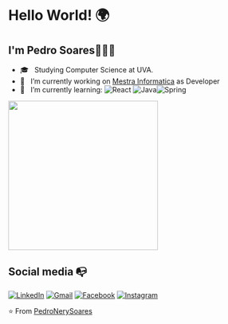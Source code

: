 # Hello World! :earth_africa:
## I'm Pedro Soares👨🏾‍💻

- 🎓 &nbsp; Studying Computer Science at UVA.
- 🔭 &nbsp; I’m currently working on <a href="http://www.mestrainfo.com.br/site/" target="_blank">Mestra Informatica</a> as Developer
- 🌱 &nbsp; I’m currently learning: ![React](https://img.shields.io/badge/-React-333333?style=flat&logo=react) ![Java](https://img.shields.io/badge/-Java-333333?style=flat&logo=Java&logoColor=007396)![Spring](https://img.shields.io/badge/-Spring-333333?style=flat&logo=spring)
<img src="https://media.giphy.com/media/ZVik7pBtu9dNS/source.gif" width="300"/>


## Social media :mailbox_with_no_mail:
[![LinkedIn](https://img.shields.io/badge/-LINKEDIN-0077B5?style=for-the-badge&logo=linkedin&logoColor=white)](https://www.linkedin.com/in/pedro-nery-8831901b1/)
[![Gmail](https://img.shields.io/badge/-GMAIL-D14836?style=for-the-badge&logo=gmail&logoColor=white)](mailto:pedrohnery@gmail.com)
[![Facebook](https://img.shields.io/badge/facebook-%231877F2.svg?&style=for-the-badge&logo=facebook&logoColor=white)](https://www.facebook.com/pedro.nery.18)
[![Instagram](https://img.shields.io/badge/instagram-%23E4405F.svg?&style=for-the-badge&logo=instagram&logoColor=white)](https://www.instagram.com/nery.pedro/)








⭐️ From [PedroNerySoares](https://github.com/PedroNerySoares)
